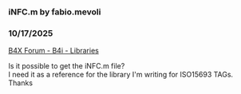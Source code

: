 ### iNFC.m by fabio.mevoli
### 10/17/2025
[B4X Forum - B4i - Libraries](https://www.b4x.com/android/forum/threads/169067/)

Is it possible to get the iNFC.m file?  
I need it as a reference for the library I'm writing for ISO15693 TAGs.  
Thanks